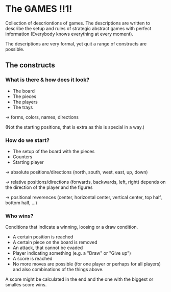 # The GAMES !!1!

Collection of descriontions of games. The descriptions are written to
describe the setup and rules of strategic abstract games with perfect
information (Everybody knows everything at every moment).

The descriptions are very formal, yet quit a range of constructs are
possible.

## The constructs

### What is there & how does it look?
* The board
* The pieces
* The players
* The trays

-> forms, colors, names, directions

(Not the starting positions, that is extra as this is special in a way.)

### How do we start?

 * The setup of the board with the pieces
 * Counters
 * Starting player

 -> absolute positions/directions (north, south, west, east, up, down)
 
 -> relative positions/directions (forwards, backwards, left, right) depends on the direction of the player and the figures
 
 -> positional reverences (center, horizontal center, vertical center, top half, bottom half, ...)

### Who wins?

Conditions that indicate a winning, loosing or a draw condition.
 * A certain position is reached
 * A certain piece on the board is removed
 * An attack, that cannot be evaded
 * Player indicating something (e.g. a "Draw" or "Give up")
 * A score is reached
 * No more moves are possible (for one player or perhaps for all players)
and also combinations of the things above.

A score might be calculated in the end and the one with the biggest or smalles score wins.
